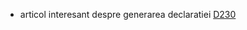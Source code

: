 - articol interesant despre generarea declaratiei [D230](https://devforum.ro/t/generare-pdf-inteligent-pentru-anaf/19005)
